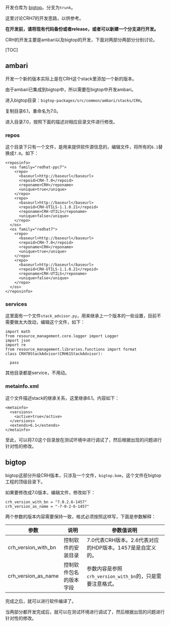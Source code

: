 开发仓库为 [bigtop](<http://gitlab.redoop.com/omega/bigtop>)。分支为`trunk`。

这里讨论CRH7的开发思路，以供参考。

**在开发前，请将现有代码备份或者release，或者可以新建一个分支进行开发。**

CRH的开发主要是ambari以及bigtop的开发，下面对两部分两部分分别讨论。

[TOC]

## ambari

开发一个新的版本实际上是在CRH这个stack里添加一个新的版本。

由于ambari已集成到bigtop中，所以需要在bigtop中开发ambari。

进入bigtop目录：`bigtop-packages/src/common/ambari/stacks/CRH`。

复制目录6.1，重命名为7.0。

进入目录7.0，按照下面的描述对相应目录文件进行修改。

### repos

这个目录下只有一个文件，是用来提供软件源信息的，编辑文件，将所有的`6.1`替换成`7.0`。如下：

```
<reposinfo>
  <os family="redhat-ppc7">
    <repo>
      <baseurl>http://baseurl</baseurl>
      <repoid>CRH-7.0</repoid>
      <reponame>CRH</reponame>
      <unique>true</unique>
    </repo>
    <repo>
      <baseurl>http://baseurl</baseurl>
      <repoid>CRH-UTILS-1.1.0.21</repoid>
      <reponame>CRH-UTILS</reponame>
      <unique>false</unique>
    </repo>
  </os>
  <os family="redhat7">
    <repo>
      <baseurl>http://baseurl</baseurl>
      <repoid>CRH-7.0</repoid>
      <reponame>CRH</reponame>
      <unique>true</unique>
    </repo>
    <repo>
      <baseurl>http://baseurl</baseurl>
      <repoid>CRH-UTILS-1.1.0.21</repoid>
      <reponame>CRH-UTILS</reponame>
      <unique>false</unique>
    </repo>
  </os>
</reposinfo>
```

### services

这里面有一个文件`stack_advisor.py`，用来继承上一个版本的一些设置，目前不需要做太大改动，编辑这个文件，如下：

```
import math
from resource_management.core.logger import Logger
import json
import re
from resource_management.libraries.functions import format
class CRH70StackAdvisor(CRH61StackAdvisor):
  
  pass
```

其他目录都是service，不用动。

### metainfo.xml

这个文件描述stack的继承关系，这里继承6.1。内容如下：

```
<metainfo>
  <versions>
    <active>true</active>
  </versions>
  <extends>6.1</extends>
</metainfo>
```

至此，可以将7.0这个目录放在测试环境中进行调试了，然后根据出现的问题进行针对性的修改。



## bigtop

bigtop这部分升级CRH版本，只涉及一个文件，`bigtop.bom`，这个文件在bigtop工程的顶级目录下。

如果要修改成7.0版本，编辑文件，修改如下：

```
crh_version_with_bn = "7.0.2.6-1457"
crh_version_as_name = "-7-0-2-6-1457"
```

两个参数的版本内容需要保持一致，格式必须按照这样写，下面是参数解释：

| 参数                | 说明                   | 参数值说明                                                |
| ------------------- | ---------------------- | --------------------------------------------------------- |
| crh_version_with_bn | 控制软件的安装目录     | 7.0代表CRH版本。2.6代表对应的HDP版本。1457是是自定义的。  |
| crh_version_as_name | 控制软件包名的版本字段 | 参数内容是参照`crh_version_with_bn`的，只是需要注意格式。 |

完成之后，就可以进行软件编译了。



当两部分都开发完成后，就可以在测试环境进行调试了，然后根据出现的问题进行针对性的修改。